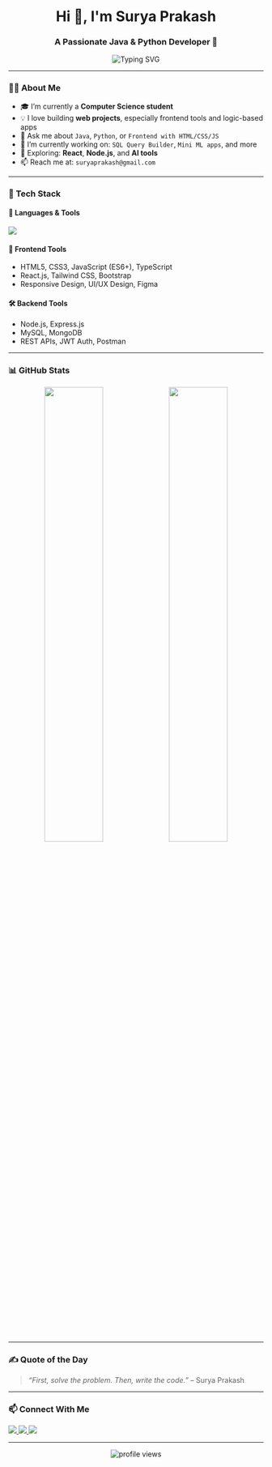 <h1 align="center">Hi 👋, I'm Surya Prakash</h1>
<h3 align="center">A Passionate Java & Python Developer 🚀</h3>

<p align="center">
  <img src="https://readme-typing-svg.demolab.com?font=Poppins&weight=500&size=22&duration=3000&pause=1000&color=2196F3&center=true&vCenter=true&width=435&lines=Full-stack+Learner;Code.+Build.+Repeat.;Open+Source+Enthusiast;Java+%2B+Python+Fanboy" alt="Typing SVG" />
</p>

---

### 🧑‍💻 About Me

- 🎓 I’m currently a **Computer Science student**
- 💡 I love building **web projects**, especially frontend tools and logic-based apps
- 💬 Ask me about `Java`, `Python`, or `Frontend with HTML/CSS/JS`
- 🔭 I’m currently working on: `SQL Query Builder`, `Mini ML apps`, and more
- 🧠 Exploring: **React**, **Node.js**, and **AI tools**
- 📫 Reach me at: `suryaprakash@gmail.com`

---

### 🧩 Tech Stack

#### 🚀 Languages & Tools

<p align="left">
  <img src="https://skillicons.dev/icons?i=java,python,html,css,js,ts,react,nodejs,express,mongodb,mysql,git,github,vscode,figma" />
</p>

#### 🧩 Frontend Tools
- HTML5, CSS3, JavaScript (ES6+), TypeScript  
- React.js, Tailwind CSS, Bootstrap  
- Responsive Design, UI/UX Design, Figma

#### 🛠️ Backend Tools
- Node.js, Express.js  
- MySQL, MongoDB  
- REST APIs, JWT Auth, Postman

---

### 📊 GitHub Stats

<p align="center">
  <img src="https://github-readme-stats.vercel.app/api?username=suryaprakash&show_icons=true&theme=tokyonight&hide_border=true" width="48%"/>
  <img src="https://github-readme-stats.vercel.app/api/top-langs/?username=suryaprakash&layout=compact&theme=tokyonight&hide_border=true" width="48%"/>
</p>

---

### ✍️ Quote of the Day
> _“First, solve the problem. Then, write the code.”_ – Surya Prakash

---

### 📫 Connect With Me

<p align="left">
  <a href="mailto:suryaprakash@gmail.com">
    <img src="https://img.shields.io/badge/email-D14836?style=for-the-badge&logo=gmail&logoColor=white" />
  </a>
  <a href="https://www.linkedin.com/in/suryaprakash004" target="_blank">
    <img src="https://img.shields.io/badge/LinkedIn-blue?style=for-the-badge&logo=linkedin&logoColor=white" />
  </a>
  <a href="https://github.com/suryaprakash068" target="_blank">
    <img src="https://img.shields.io/badge/GitHub-100000?style=for-the-badge&logo=github&logoColor=white" />
  </a>
</p>

---

<p align="center">
  <img src="https://komarev.com/ghpvc/?username=suryaprakash&style=flat-square&color=blue" alt="profile views"/>
</p>
